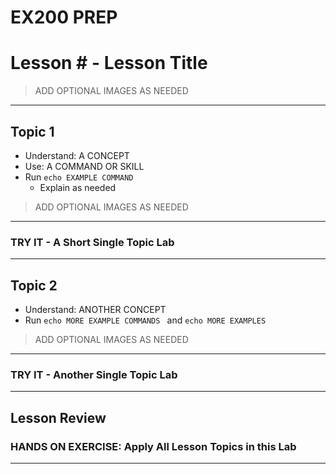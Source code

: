 # EX200 PREP

# Lesson # - Lesson Title

> ADD OPTIONAL IMAGES AS NEEDED

*****
## Topic 1
- Understand: A CONCEPT
- Use: A COMMAND OR SKILL
- Run `echo EXAMPLE COMMAND`
  - Explain as needed

> ADD OPTIONAL IMAGES AS NEEDED

*****
### TRY IT - A Short Single Topic Lab

*****
## Topic 2
- Understand: ANOTHER CONCEPT
- Run `echo MORE EXAMPLE COMMANDS ` and `echo MORE EXAMPLES ` 

> ADD OPTIONAL IMAGES AS NEEDED

*****
### TRY IT - Another Single Topic Lab

*****
## Lesson Review

### HANDS ON EXERCISE: Apply All Lesson Topics in this Lab

*****
